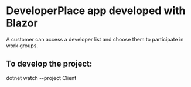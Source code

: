 # DeveloperPlace app developed with Blazor

A customer can access a developer list and choose them to participate in work groups.

## To develop the project:

dotnet watch --project Client
